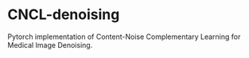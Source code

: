 # CNCL-denoising
Pytorch implementation of Content-Noise Complementary Learning for Medical Image Denoising.
